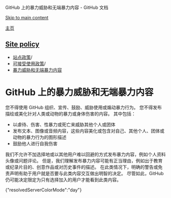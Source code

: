 GitHub 上的暴力威胁和无端暴力内容 - GitHub 文档

[Skip to main content](#main-content)

[主页](/zh)

[Site policy](/zh/site-policy)
----------

* [站点政策](/zh/site-policy)/
* [可接受使用政策](/zh/site-policy/acceptable-use-policies)/
* [暴力威胁和无端暴力内容](/zh/site-policy/acceptable-use-policies/github-threats-of-violence-and-gratuitously-violent-content)

GitHub 上的暴力威胁和无端暴力内容
==========

您不得使用 GitHub 组织、宣传、鼓励、威胁使用或煽动暴力行为。 您不得发布描绘或美化针对人类或动物的暴力或身体伤害的内容。 其中包括：

* 以虐待、伤害、性暴力或死亡来威胁其他个人或团体
* 发布文本、图像或音频内容，这些内容美化或包含对自己、其他个人、团体或动物的暴力行为的图形描述
* 鼓励他人进行自我伤害

我们不允许不加选择地或以其他用户难以回避的方式发布暴力内容，例如个人资料头像或问题评论。 但是，我们理解发布暴力内容可能有正当理由，例如出于教育或纪录片目的、创意作品或对历史事件的描述。 在此类情况下，明确的警告或免责声明有助于用户就是否要与此类内容交互做出明智的决定。 尽管如此，GitHub 仍可能决定限定为只有选择加入的用户才能看到此类内容。

{"resolvedServerColorMode":"day"}
